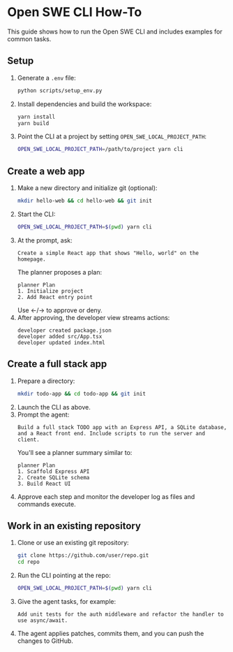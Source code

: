 # Open SWE CLI How-To

This guide shows how to run the Open SWE CLI and includes examples for common tasks.

## Setup

1. Generate a `.env` file:
   ```bash
   python scripts/setup_env.py
   ```
2. Install dependencies and build the workspace:
   ```bash
   yarn install
   yarn build
   ```
3. Point the CLI at a project by setting `OPEN_SWE_LOCAL_PROJECT_PATH`:
   ```bash
   OPEN_SWE_LOCAL_PROJECT_PATH=/path/to/project yarn cli
   ```

## Create a web app

1. Make a new directory and initialize git (optional):
   ```bash
   mkdir hello-web && cd hello-web && git init
   ```
2. Start the CLI:
   ```bash
   OPEN_SWE_LOCAL_PROJECT_PATH=$(pwd) yarn cli
   ```
3. At the prompt, ask:
   ```
   Create a simple React app that shows "Hello, world" on the homepage.
   ```
   The planner proposes a plan:
   ```text
   planner Plan
   1. Initialize project
   2. Add React entry point
   ```
   Use ←/→ to approve or deny.
4. After approving, the developer view streams actions:
   ```text
   developer created package.json
   developer added src/App.tsx
   developer updated index.html
   ```

## Create a full stack app

1. Prepare a directory:
   ```bash
   mkdir todo-app && cd todo-app && git init
   ```
2. Launch the CLI as above.
3. Prompt the agent:
   ```
   Build a full stack TODO app with an Express API, a SQLite database, and a React front end. Include scripts to run the server and client.
   ```
   You'll see a planner summary similar to:
   ```text
   planner Plan
   1. Scaffold Express API
   2. Create SQLite schema
   3. Build React UI
   ```
4. Approve each step and monitor the developer log as files and commands execute.

## Work in an existing repository

1. Clone or use an existing git repository:
   ```bash
   git clone https://github.com/user/repo.git
   cd repo
   ```
2. Run the CLI pointing at the repo:
   ```bash
   OPEN_SWE_LOCAL_PROJECT_PATH=$(pwd) yarn cli
   ```
3. Give the agent tasks, for example:
   ```
   Add unit tests for the auth middleware and refactor the handler to use async/await.
   ```
4. The agent applies patches, commits them, and you can push the changes to GitHub.

